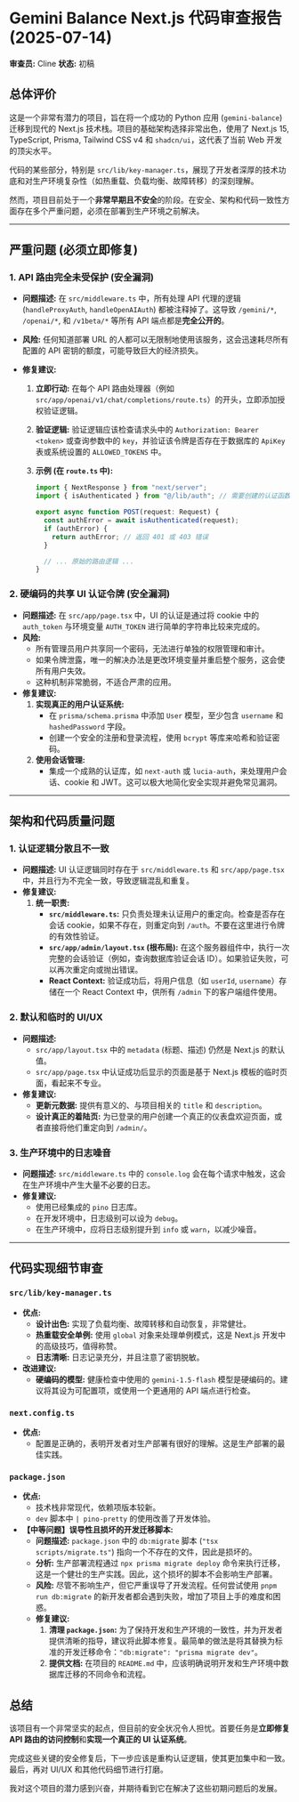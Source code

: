 # Gemini Balance Next.js 代码审查报告 (2025-07-14)

**审查员:** Cline
**状态:** 初稿

## 总体评价

这是一个非常有潜力的项目，旨在将一个成功的 Python 应用 (`gemini-balance`) 迁移到现代的 Next.js 技术栈。项目的基础架构选择非常出色，使用了 Next.js 15, TypeScript, Prisma, Tailwind CSS v4 和 `shadcn/ui`，这代表了当前 Web 开发的顶尖水平。

代码的某些部分，特别是 `src/lib/key-manager.ts`，展现了开发者深厚的技术功底和对生产环境复杂性（如热重载、负载均衡、故障转移）的深刻理解。

然而，项目目前处于一个**非常早期且不安全**的阶段。在安全、架构和代码一致性方面存在多个严重问题，必须在部署到生产环境之前解决。

---

## 严重问题 (必须立即修复)

### 1. API 路由完全未受保护 (安全漏洞)

- **问题描述:** 在 `src/middleware.ts` 中，所有处理 API 代理的逻辑 (`handleProxyAuth`, `handleOpenAIAuth`) 都被注释掉了。这导致 `/gemini/*`, `/openai/*`, 和 `/v1beta/*` 等所有 API 端点都是**完全公开的**。
- **风险:** 任何知道部署 URL 的人都可以无限制地使用该服务，这会迅速耗尽所有配置的 API 密钥的额度，可能导致巨大的经济损失。
- **修复建议:**

  1.  **立即行动:** 在每个 API 路由处理器（例如 `src/app/openai/v1/chat/completions/route.ts`）的开头，立即添加授权验证逻辑。
  2.  **验证逻辑:** 验证逻辑应该检查请求头中的 `Authorization: Bearer <token>` 或查询参数中的 `key`，并验证该令牌是否存在于数据库的 `ApiKey` 表或系统设置的 `ALLOWED_TOKENS` 中。
  3.  **示例 (在 `route.ts` 中):**

      ```typescript
      import { NextResponse } from "next/server";
      import { isAuthenticated } from "@/lib/auth"; // 需要创建的认证函数

      export async function POST(request: Request) {
        const authError = await isAuthenticated(request);
        if (authError) {
          return authError; // 返回 401 或 403 错误
        }

        // ... 原始的路由逻辑 ...
      }
      ```

### 2. 硬编码的共享 UI 认证令牌 (安全漏洞)

- **问题描述:** 在 `src/app/page.tsx` 中，UI 的认证是通过将 cookie 中的 `auth_token` 与环境变量 `AUTH_TOKEN` 进行简单的字符串比较来完成的。
- **风险:**
  - 所有管理员用户共享同一个密码，无法进行单独的权限管理和审计。
  - 如果令牌泄露，唯一的解决办法是更改环境变量并重启整个服务，这会使所有用户失效。
  - 这种机制非常脆弱，不适合严肃的应用。
- **修复建议:**
  1.  **实现真正的用户认证系统:**
      - 在 `prisma/schema.prisma` 中添加 `User` 模型，至少包含 `username` 和 `hashedPassword` 字段。
      - 创建一个安全的注册和登录流程，使用 `bcrypt` 等库来哈希和验证密码。
  2.  **使用会话管理:**
      - 集成一个成熟的认证库，如 `next-auth` 或 `lucia-auth`，来处理用户会话、cookie 和 JWT。这可以极大地简化安全实现并避免常见漏洞。

---

## 架构和代码质量问题

### 1. 认证逻辑分散且不一致

- **问题描述:** UI 认证逻辑同时存在于 `src/middleware.ts` 和 `src/app/page.tsx` 中，并且行为不完全一致，导致逻辑混乱和重复。
- **修复建议:**
  1.  **统一职责:**
      - **`src/middleware.ts`:** 只负责处理未认证用户的重定向。检查是否存在会话 cookie，如果不存在，则重定向到 `/auth`。不要在这里进行令牌的有效性验证。
      - **`src/app/admin/layout.tsx` (根布局):** 在这个服务器组件中，执行一次完整的会话验证（例如，查询数据库验证会话 ID）。如果验证失败，可以再次重定向或抛出错误。
      - **React Context:** 验证成功后，将用户信息（如 `userId`, `username`）存储在一个 React Context 中，供所有 `/admin` 下的客户端组件使用。

### 2. 默认和临时的 UI/UX

- **问题描述:**
  - `src/app/layout.tsx` 中的 `metadata` (标题、描述) 仍然是 Next.js 的默认值。
  - `src/app/page.tsx` 中认证成功后显示的页面是基于 Next.js 模板的临时页面，看起来不专业。
- **修复建议:**
  - **更新元数据:** 提供有意义的、与项目相关的 `title` 和 `description`。
  - **设计真正的着陆页:** 为已登录的用户创建一个真正的仪表盘欢迎页面，或者直接将他们重定向到 `/admin/`。

### 3. 生产环境中的日志噪音

- **问题描述:** `src/middleware.ts` 中的 `console.log` 会在每个请求中触发，这会在生产环境中产生大量不必要的日志。
- **修复建议:**
  - 使用已经集成的 `pino` 日志库。
  - 在开发环境中，日志级别可以设为 `debug`。
  - 在生产环境中，应将日志级别提升到 `info` 或 `warn`，以减少噪音。

---

## 代码实现细节审查

### `src/lib/key-manager.ts`

- **优点:**
  - **设计出色:** 实现了负载均衡、故障转移和自动恢复，非常健壮。
  - **热重载安全单例:** 使用 `global` 对象来处理单例模式，这是 Next.js 开发中的高级技巧，值得称赞。
  - **日志清晰:** 日志记录充分，并且注意了密钥脱敏。
- **改进建议:**
  - **硬编码的模型:** 健康检查中使用的 `gemini-1.5-flash` 模型是硬编码的。建议将其设为可配置项，或使用一个更通用的 API 端点进行检查。

### `next.config.ts`

- **优点:**
  - 配置是正确的，表明开发者对生产部署有很好的理解。这是生产部署的最佳实践。

### `package.json`

- **优点:**
  - 技术栈非常现代，依赖项版本较新。
  - `dev` 脚本中 `| pino-pretty` 的使用改善了开发体验。
- **【中等问题】误导性且损坏的开发迁移脚本:**
  - **问题描述:** `package.json` 中的 `db:migrate` 脚本 (`"tsx scripts/migrate.ts"`) 指向一个不存在的文件，因此是损坏的。
  - **分析:** 生产部署流程通过 `npx prisma migrate deploy` 命令来执行迁移，这是一个健壮的生产实践。因此，这个损坏的脚本不会影响生产部署。
  - **风险:** 尽管不影响生产，但它严重误导了开发流程。任何尝试使用 `pnpm run db:migrate` 的新开发者都会遇到失败，增加了项目上手的难度和困惑。
  - **修复建议:**
    1.  **清理 `package.json`:** 为了保持开发和生产环境的一致性，并为开发者提供清晰的指导，建议将此脚本修复。最简单的做法是将其替换为标准的开发迁移命令：`"db:migrate": "prisma migrate dev"`。
    2.  **提供文档:** 在项目的 `README.md` 中，应该明确说明开发和生产环境中数据库迁移的不同命令和流程。

## 总结

该项目有一个非常坚实的起点，但目前的安全状况令人担忧。首要任务是**立即修复 API 路由的访问控制**和**实现一个真正的 UI 认证系统**。

完成这些关键的安全修复后，下一步应该是重构认证逻辑，使其更加集中和一致。最后，再对 UI/UX 和其他代码细节进行打磨。

我对这个项目的潜力感到兴奋，并期待看到它在解决了这些初期问题后的发展。
